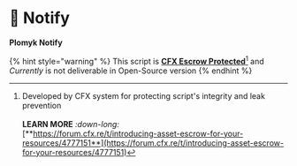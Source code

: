 # 📢 Notify

**Plomyk Notify**

{% hint style="warning" %}
This script is [**CFX Escrow Protected**](#user-content-fn-1)[^1] and _Currently_ is not deliverable in Open-Source version
{% endhint %}

[^1]: Developed by CFX system for protecting script's integrity and leak prevention\
    \
    **LEARN MORE** <i class="fa-down-long">:down-long:</i>\
    [**https://forum.cfx.re/t/introducing-asset-escrow-for-your-resources/4777151**](https://forum.cfx.re/t/introducing-asset-escrow-for-your-resources/4777151)
